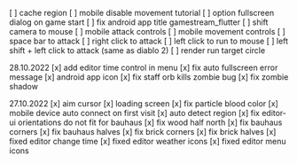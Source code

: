 [ ] cache region
[ ] mobile disable movement tutorial
[ ] option fullscreen dialog on game start
[ ] fix android app title gamestream_flutter
[ ] shift camera to mouse
[ ] mobile attack controls
[ ] mobile movement controls
[ ] space bar to attack
[ ] right click to attack
[ ] left click to run to mouse
[ ] left shift + left click to attack (same as diablo 2)
[ ] render run target circle

28.10.2022
[x] add editor time control in menu 
[x] fix auto fullscreen error message
[x] android app icon
[x] fix staff orb kills zombie bug
[x] fix zombie shadow


27.10.2022
[x] aim cursor
[x] loading screen
[x] fix particle blood color
[x] mobile device auto connect on first visit
[x] auto detect region
[x] fix editor-ui orientations do not fit for bauhaus
[x] fix wood half north
[x] fix bauhaus corners
[x] fix bauhaus halves
[x] fix brick corners
[x] fix brick halves
[x] fixed editor change time
[x] fixed editor weather icons
[x] fixed editor menu icons
